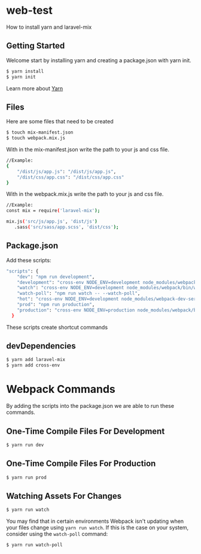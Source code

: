 # web-test
How to install yarn and laravel-mix

## Getting Started
Welcome start by installing yarn and creating a package.json with yarn init.
```bash
$ yarn install
$ yarn init
````

Learn more about [Yarn](https://yarnpkg.com/en/docs/getting-started)

## Files
Here are some files that need to be created
```bash
$ touch mix-manifest.json
$ touch webpack.mix.js
````

With in the mix-manifest.json write the path to your js and css file.
```bash
//Example:
{
    "/dist/js/app.js": "/dist/js/app.js",
    "/dist/css/app.css": "/dist/css/app.css"
}
````
With in the webpack.mix.js write the path to your js and css file.
```bash
//Example:
const mix = require('laravel-mix');

mix.js('src/js/app.js', 'dist/js')
   .sass('src/sass/app.scss', 'dist/css');
````
## Package.json
Add these scripts:
```bash
"scripts": {
    "dev": "npm run development",
    "development": "cross-env NODE_ENV=development node_modules/webpack/bin/webpack.js --progress --hide-modules --config=node_modules/laravel-mix/setup/webpack.config.js",
    "watch": "cross-env NODE_ENV=development node_modules/webpack/bin/webpack.js --watch --progress --hide-modules --config=node_modules/laravel-mix/setup/webpack.config.js",
    "watch-poll": "npm run watch -- --watch-poll",
    "hot": "cross-env NODE_ENV=development node_modules/webpack-dev-server/bin/webpack-dev-server.js --inline --hot --config=node_modules/laravel-mix/setup/webpack.config.js",
    "prod": "npm run production",
    "production": "cross-env NODE_ENV=production node_modules/webpack/bin/webpack.js --progress --hide-modules --config=node_modules/laravel-mix/setup/webpack.config.js"
  }
````

These scripts create shortcut commands

## devDependencies
```bash
$ yarn add laravel-mix
$ yarn add cross-env
````
# Webpack Commands
By adding the scripts into the package.json we are able to run these commands. 

## One-Time Compile Files For Development
```bash
$ yarn run dev
````
## One-Time Compile Files For Production
```bash
$ yarn run prod
````
## Watching Assets For Changes
```bash
$ yarn run watch
````
You may find that in certain environments Webpack isn't updating when your files change using `yarn run watch`. If this is the case on your system, consider using the `watch-poll` command:
```bash
$ yarn run watch-poll
````
